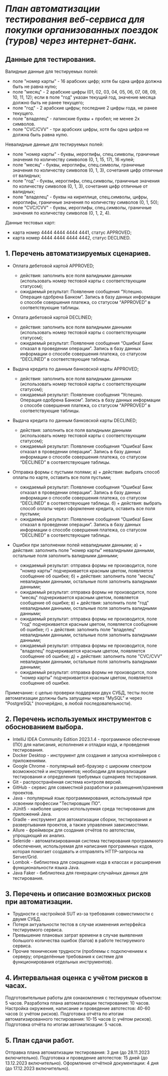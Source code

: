 # ***План автоматизации тестирования веб-сервиса для покупки организованных поездок (туров) через интернет-банк.***

## Данные для тестирования. ##
Валидные данные для тестируемых полей:
- поле "номер карты" - 16 арабских цифр; хотя бы одна цифра должна быть не равна нулю; 
- поле "месяц" - 2 арабские цифры (01, 02, 03, 04, 05, 06, 07, 08, 09, 10, 11, 12); если в поле "год" указан текущий год, значение месяца должно быть не ранее текущего;
- поле "год" - 2 арабские цифры; последние 2 цифры года, не ранее текущего.
- поле "владелец" - латинские буквы + пробел; не менее 2х символов.  
- поле "CVC/CVV" - три арабских цифры, хотя бы одна цифра не должна быть равна нулю.

Невалидные данные для тестируемых полей:
- поле "номер карты" - буквы, иероглифы, спец.символы, граничные значения по количеству символов (0, 1, 15, 17), 16 нулей;
- поле "месяц" - буквы, иероглифы, спец.символы, граничные значения по количеству символов (0, 1, 3), сочетания цифр отличные от валидных;
- поле "год" - буквы, иероглифы, спец.символы, граничные значения по количеству символов (0, 1, 3), сочетания цифр отличные от валидных;
- поле "владелец" - буквы на кириллице, спец.символы, цифры, иероглифы, граничные значения по количеству символов (0, 1, 50);
- поле "CVC/CVV" - буквы, иероглифы, спец.символы, граничные значения по количеству символов (0, 1, 2, 4).

Данные тестовых карт:
- карта номер 4444 4444 4444 4441, статус APPROVED;
- карта номер 4444 4444 4444 4442, статус DECLINED.

## 1. Перечень автоматизируемых сценариев. ##
- Оплата дебетовой картой APPROVED;
   + действия: заполнить все поля валидными данными (использовать номер тестовой карты с соответствующим статусом);
   + ожидаемый результат: Появление сообщения “Успешно. Операция одобрена Банком”. Запись в базу данных информации о способе совершения платежа, со статусом “APPROVED” в соответствующие таблицы.

- Оплата дебетовой картой DECLINED;
   + действия: заполнить все поля валидными данными (использовать номер тестовой карты с соответствующим статусом);
   + ожидаемый результат: Появление сообщения “Ошибка! Банк отказал в проведении операции”. Запись в базу данных информации о способе совершения платежа, со статусом “DECLINED” в соответствующие таблицы.

- Выдача кредита по данным банковской карты APPROVED;
   + действия: заполнить все поля валидными данными (использовать номер тестовой карты с соответствующим статусом);
   + ожидаемый результат: Появление сообщения “Успешно. Операция одобрена Банком”. Запись в базу данных информации о способе совершения платежа, со статусом “APPROVED” в соответствующие таблицы.

- Выдача кредита по данным банковской карты DECLINED;
   + действия: заполнить все поля валидными данными (использовать номер тестовой карты с соответствующим статусом);
   + ожидаемый результат: Появление сообщения “Ошибка! Банк отказал в проведении операции”. Запись в базу данных информации о способе совершения платежа, со статусом “DECLINED” в соответствующие таблицы.

- Отправка формы с пустыми полями;
а) + действия: выбрать способ оплаты по карте, оставить все поля пустыми;
   + ожидаемый результат: Появление сообщения “Ошибка! Банк отказал в проведении операции”. Запись в базу данных информации о способе совершения платежа, со статусом “DECLINED” в соответствующие таблицы.
б) + действия: выбрать способ оплаты через оформление кредита, оставить все поля пустыми;
   + ожидаемый результат: Появление сообщения “Ошибка! Банк отказал в проведении операции”. Запись в базу данных информации о способе совершения платежа, со статусом “DECLINED” в соответствующие таблицы.

- Ошибки при заполнении полей невалидными данными;
а) + действия: заполнить поле "номер карты" невалидными данными, остальные поля заполнить валидными данными;
   + ожидаемый результат: отправка формы не производится, поле "номер карты" подчеркивается красным цветом, появляется сообщение об ошибке;
б) + действия: заполнить поле "месяц" невалидными данными, остальные поля заполнить валидными данными;
   + ожидаемый результат: отправка формы не производится, поле "месяц" подчеркивается красным цветом, появляется сообщение об ошибке;
в) + действия: заполнить поле "год" невалидными данными, остальные поля заполнить валидными данными;
  + ожидаемый результат: отправка формы не производится, поле "год" подчеркивается красным цветом, появляется сообщение об ошибке;
г) + действия: заполнить поле "владелец" невалидными данными, остальные поля заполнить валидными данными;
  + ожидаемый результат: отправка формы не производится, поле "владелец" подчеркивается красным цветом, появляется сообщение об ошибке;
д) + действия: заполнить поле "CVC/CVV" невалидными данными, остальные поля заполнить валидными данными;
  + ожидаемый результат: отправка формы не производится, поле "номер карты" подчеркивается красным цветом, появляется сообщение об ошибке.

Примечание:
с целью проверки поддержки двух СУБД, тесты после автоматизации должны быть запущены через "MySQL" и через "PostgreSQL" (поочерёдно, в любой последовательности).

## 2. Перечень используемых инструментов с обоснованием выбора. ##
- IntelliJ IDEA Community Edition 2023.1.4 - программное обеспечение (ПО) для написания, исполнения и отладки кода, и проведения тестирования.
- Docker Desktop - инструмент для создания и запуска контейнеров с приложениями.
- Google Chrome - популярный веб-браузер с широким спектром возможностей и инструментов; необходим для визуализации тестирования и определения требуемых сценариев тестирования.
- Git - распространённая система контроля версий.
- GitHub - сервис для совместной разработки и размещения/хранения проектов.
- Java - популярный язык программирования, используемый при освоении профессии "Тестировщик ПО".
- JUnit5 - наиболее широко используемая среда тестирования для приложений Java.
- Gradle - инструмент для автоматизации сборки, тестирования и развертывания проектов, а также управления зависимостями.
- Allure - фреймворк для создания отчётов по автотестам, упрощающий их анализ.
-  Selenide - автоматизированная система тестирования программного обеспечения, используемая для написания программных кодов, которая помогает создавать и отправлять HTTP-запросы на Server/Grid.
-  Lombok - библиотека для сокращения кода в классах и расширения функциональности языка Java.
-  Java Faker - библиотека для генерации случайных данных для тестирования.

## 3. Перечень и описание возможных рисков при автоматизации. ##
- Трудности с настройкой SUT из-за требования совместимости с двумя СУБД.
- Потеря актуальности тестов в случае изменения интерфейса тестируемого сервиса.
- Превышение плановых затрат времени в случае выявления большого количества ошибок (багов) в работе тестируемого сервиса.
- Прочие технические трудности (проблемы с подключением к серверу; определённые требования к системе для функционирования отдельных инструментов).

## 4. Интервальная оценка с учётом рисков в часах. ##
   Подготовительные работы для ознакомления с тестируемым объектом: 5 часов.
   Разработка плана автоматизации тестирования: 10 часов.
   Настройка окружения, написание и проведение автотестов: 40-60 часов (с учётом рисков).
   Подготовка отчёта по итогам автоматизированного тестирования: 10-15 часов (с учётом рисков).
   Подготовка отчёта по итогам автоматизации: 5 часов.

## 5. План сдачи работ. ##
   Отправка плана автоматизации тестирования: 3 дня (до 28.11.2023 включительно).
   Подготовка и проведение автотестов: 15 дней (до 13.12.2023 включительно).
   Оформление отчётной документации: 4 дня (до 17.12.2023 включительно).